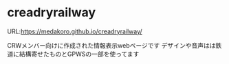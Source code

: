# creadryrailway

URL:https://medakoro.github.io/creadryrailway/

CRWメンバー向けに作成された情報表示webページです
デザインや音声はは鉄道に結構寄せたものとGPWSの一部を使ってます
